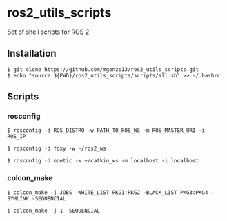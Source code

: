 # ros2_utils_scripts

Set of shell scripts for ROS 2

## Installation

```shell
$ git clone https://github.com/mgonzs13/ros2_utils_scripts.git
$ echo "source ${PWD}/ros2_utils_scripts/scripts/all.sh" >> ~/.bashrc
```

## Scripts

### rosconfig

```shell
$ rosconfig -d ROS_DISTRO -w PATH_TO_ROS_WS -m ROS_MASTER_URI -i ROS_IP
```

```shell
$ rosconfig -d foxy -w ~/ros2_ws
```

```shell
$ rosconfig -d noetic -w ~/catkin_ws -m localhost -i localhost
```

### colcon_make

```shell
$ colcon_make -j JOBS -WHITE_LIST PKG1:PKG2 -BLACK_LIST PKG3:PKG4 -SYMLINK -SEQUENCIAL
```

```shell
$ colcon_make -j 1 -SEQUENCIAL
```
